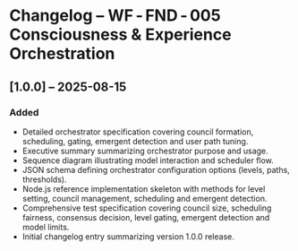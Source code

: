 # Changelog – WF ‑ FND ‑ 005 Consciousness & Experience Orchestration

## [1.0.0] – 2025-08-15

### Added
- Detailed orchestrator specification covering council formation, scheduling, gating, emergent detection and user path tuning.
- Executive summary summarizing orchestrator purpose and usage.
- Sequence diagram illustrating model interaction and scheduler flow.
- JSON schema defining orchestrator configuration options (levels, paths, thresholds).
- Node.js reference implementation skeleton with methods for level setting, council management, scheduling and emergent detection.
- Comprehensive test specification covering council size, scheduling fairness, consensus decision, level gating, emergent detection and model limits.
- Initial changelog entry summarizing version 1.0.0 release.

